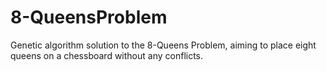 # 8-QueensProblem
Genetic algorithm solution to the 8-Queens Problem, aiming to place eight queens on a chessboard without any conflicts.
